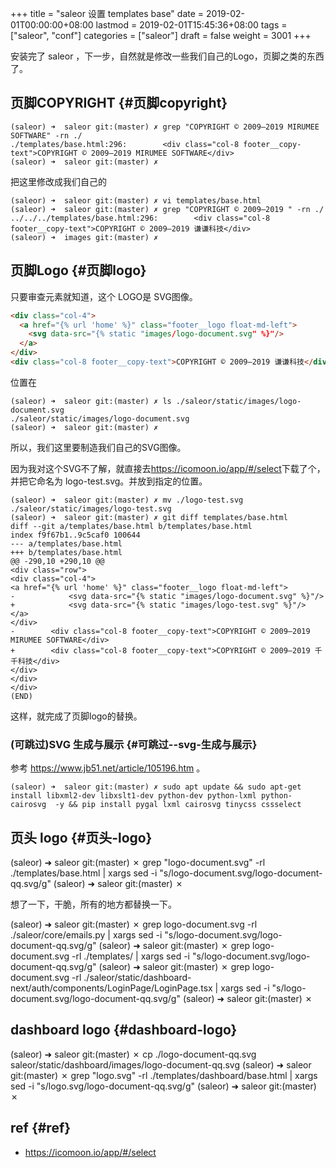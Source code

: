 +++
title = "saleor 设置 templates base"
date = 2019-02-01T00:00:00+08:00
lastmod = 2019-02-01T15:45:36+08:00
tags = ["saleor", "conf"]
categories = ["saleor"]
draft = false
weight = 3001
+++

安装完了 saleor ，下一步，自然就是修改一些我们自己的Logo，页脚之类的东西了。


## 页脚COPYRIGHT {#页脚copyright}

```shell
(saleor) ➜  saleor git:(master) ✗ grep "COPYRIGHT © 2009–2019 MIRUMEE SOFTWARE" -rn ./
./templates/base.html:296:        <div class="col-8 footer__copy-text">COPYRIGHT © 2009–2019 MIRUMEE SOFTWARE</div>
(saleor) ➜  saleor git:(master) ✗
```

把这里修改成我们自己的

```shell
(saleor) ➜  saleor git:(master) ✗ vi templates/base.html
(saleor) ➜  saleor git:(master) ✗ grep "COPYRIGHT © 2009–2019 " -rn ./
../../../templates/base.html:296:        <div class="col-8 footer__copy-text">COPYRIGHT © 2009–2019 谦谦科技</div>
(saleor) ➜  images git:(master) ✗
```


## 页脚Logo {#页脚logo}

只要审查元素就知道，这个 LOGO是 SVG图像。

```html
<div class="col-4">
  <a href="{% url 'home' %}" class="footer__logo float-md-left">
    <svg data-src="{% static "images/logo-document.svg" %}"/>
  </a>
</div>
<div class="col-8 footer__copy-text">COPYRIGHT © 2009–2019 谦谦科技</div>
```

位置在

```shell
(saleor) ➜  saleor git:(master) ✗ ls ./saleor/static/images/logo-document.svg
./saleor/static/images/logo-document.svg
(saleor) ➜  saleor git:(master) ✗
```

所以，我们这里要制造我们自己的SVG图像。

因为我对这个SVG不了解，就直接去<https://icomoon.io/app/#/select>下载了个，并把它命名为 logo-test.svg。并放到指定的位置。

```shell
(saleor) ➜  saleor git:(master) ✗ mv ./logo-test.svg ./saleor/static/images/logo-test.svg
(saleor) ➜  saleor git:(master) ✗ git diff templates/base.html
diff --git a/templates/base.html b/templates/base.html
index f9f67b1..9c5caf0 100644
--- a/templates/base.html
+++ b/templates/base.html
@@ -290,10 +290,10 @@
<div class="row">
<div class="col-4">
<a href="{% url 'home' %}" class="footer__logo float-md-left">
-            <svg data-src="{% static "images/logo-document.svg" %}"/>
+            <svg data-src="{% static "images/logo-test.svg" %}"/>
</a>
</div>
-        <div class="col-8 footer__copy-text">COPYRIGHT © 2009–2019 MIRUMEE SOFTWARE</div>
+        <div class="col-8 footer__copy-text">COPYRIGHT © 2009–2019 千千科技</div>
</div>
</div>
</div>
(END)
```

这样，就完成了页脚logo的替换。


### (可跳过)SVG 生成与展示 {#可跳过--svg-生成与展示}

参考 <https://www.jb51.net/article/105196.htm> 。

```shell
(saleor) ➜  saleor git:(master) ✗ sudo apt update && sudo apt-get install libxml2-dev libxslt1-dev python-dev python-lxml python-cairosvg  -y && pip install pygal lxml cairosvg tinycss cssselect
```


## 页头 logo {#页头-logo}

(saleor) ➜  saleor git:(master) ✗ grep "logo-document.svg" -rl ./templates/base.html | xargs sed -i "s/logo-document.svg/logo-document-qq.svg/g"
(saleor) ➜  saleor git:(master) ✗

想了一下，干脆，所有的地方都替换一下。

(saleor) ➜  saleor git:(master) ✗ grep logo-document.svg -rl ./saleor/core/emails.py | xargs sed -i "s/logo-document.svg/logo-document-qq.svg/g"
(saleor) ➜  saleor git:(master) ✗ grep logo-document.svg -rl ./templates/  | xargs sed -i "s/logo-document.svg/logo-document-qq.svg/g"
(saleor) ➜  saleor git:(master) ✗ grep logo-document.svg -rl ./saleor/static/dashboard-next/auth/components/LoginPage/LoginPage.tsx | xargs sed -i "s/logo-document.svg/logo-document-qq.svg/g"
(saleor) ➜  saleor git:(master) ✗


## dashboard logo {#dashboard-logo}

(saleor) ➜  saleor git:(master) ✗ cp ./logo-document-qq.svg saleor/static/dashboard/images/logo-document-qq.svg
(saleor) ➜  saleor git:(master) ✗ grep "logo.svg" -rl ./templates/dashboard/base.html   | xargs sed -i "s/logo.svg/logo-document-qq.svg/g"
(saleor) ➜  saleor git:(master) ✗


## ref {#ref}

-   <https://icomoon.io/app/#/select>
